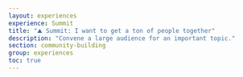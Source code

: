 ```yaml
---
layout: experiences
experience: Summit
title: "⛰ Summit: I want to get a ton of people together"
description: "Convene a large audience for an important topic."
section: community-building
group: experiences
toc: true
---
```


